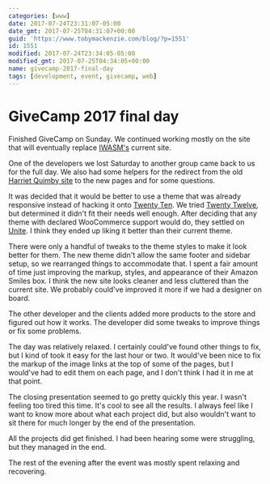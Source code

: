 ```yaml
---
categories: [www]
date: 2017-07-24T23:31:07-05:00
date_gmt: 2017-07-25T04:31:07+00:00
guid: 'https://www.tobymackenzie.com/blog/?p=1551'
id: 1551
modified: 2017-07-24T23:34:05-05:00
modified_gmt: 2017-07-25T04:34:05+00:00
name: givecamp-2017-final-day
tags: [development, event, givecamp, web]
---
```


GiveCamp 2017 final day
=======================

Finished GiveCamp on Sunday.  We continued working mostly on the site that will eventually replace [IWASM's](http://iwasm.org/wp-blog/) current site.

<!--more-->

One of the developers we lost Saturday to another group came back to us for the full day.  We also had some helpers for the redirect from the old [Harriet Quimby site](http://www.harrietquimby.org) to the new pages and for some questions.

It was decided that it would be better to use a theme that was already responsive instead of hacking it onto [Twenty Ten](https://wordpress.org/themes/twentyten/).  We tried [Twenty Twelve](https://wordpress.org/themes/twentytwelve/), but determined it didn't fit their needs well enough.  After deciding that any theme with declared WooCommerce support would do, they settled on [Unite](https://colorlib.com/wp/unite/).  I think they ended up liking it better than their current theme.

There were only a handful of tweaks to the theme styles to make it look better for them.  The new theme didn't allow the same footer and sidebar setup, so we rearranged things to accommodate that.  I spent a fair amount of time just improving the markup, styles, and appearance of their Amazon Smiles box.  I think the new site looks cleaner and less cluttered than the current site.  We probably could've improved it more if we had a designer on board.

The other developer and the clients added more products to the store and figured out how it works.  The developer did some tweaks to improve things or fix some problems.

The day was relatively relaxed.  I certainly could've found other things to fix, but I kind of took it easy for the last hour or two.  It would've been nice to fix the markup of the image links at the top of some of the pages, but I would've had to edit them on each page, and I don't think I had it in me at that point.

The closing presentation seemed to go pretty quickly this year.  I wasn't feeling too tired this time.  It's cool to see all the results.  I always feel like I want to know more about what each project did, but also wouldn't want to sit there for much longer by the end of the presentation.

All the projects did get finished.  I had been hearing some were struggling, but they managed in the end.

The rest of the evening after the event was mostly spent relaxing and recovering.
